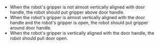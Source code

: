 

- When the robot's gripper is not almost vertically aligned with door handle, the robot should put gripper above door handle.
- When the robot's gripper is almost vertically aligned with the door handle and the robot's gripper is open, the robot should put gripper around door handle.
- When the robot's gripper is vertically aligned with the door handle, the robot should pull door open.